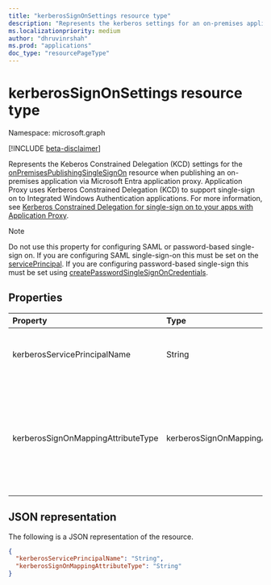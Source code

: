 ```yaml
---
title: "kerberosSignOnSettings resource type"
description: "Represents the kerberos settings for an on-premises application published via Application Proxy."
ms.localizationpriority: medium
author: "dhruvinrshah"
ms.prod: "applications"
doc_type: "resourcePageType"
---
```


# kerberosSignOnSettings resource type

Namespace: microsoft.graph

[!INCLUDE [beta-disclaimer](../../includes/beta-disclaimer.md)]

Represents the Keberos Constrained Delegation (KCD) settings for the [onPremisesPublishingSingleSignOn](onpremisespublishingsinglesignon.md) resource when publishing an on-premises application via Microsoft Entra application proxy. Application Proxy uses Kerberos Constrained Delegation (KCD) to support single-sign on to Integrated Windows Authentication applications. For more information, see [Kerberos Constrained Delegation for single-sign on to your apps with Application Proxy](/azure/active-directory/manage-apps/application-proxy-configure-single-sign-on-with-kcd).

>[!NOTE]
>Do not use this property for configuring SAML or password-based single-sign on. If you are configuring SAML single-sign-on this must be set on the [servicePrincipal](serviceprincipal.md).
If you are configuring password-based single-sign this must be set using [createPasswordSingleSignOnCredentials](../api/serviceprincipal-createpasswordsinglesignoncredentials.md).

## Properties

| Property     | Type        | Description |
|:-------------|:------------|:------------|
|kerberosServicePrincipalName|String| The Internal Application SPN of the application server. This SPN needs to be in the list of services to which the connector can present delegated credentials. |
|kerberosSignOnMappingAttributeType|kerberosSignOnMappingAttributeType| The Delegated Login Identity for the connector to use on behalf of your users. For more information, see [Working with different on-premises and cloud identities ](/azure/active-directory/manage-apps/application-proxy-configure-single-sign-on-with-kcd#working-with-different-on-premises-and-cloud-identities). Possible values are: `userPrincipalName`, `onPremisesUserPrincipalName`, `userPrincipalUsername`, `onPremisesUserPrincipalUsername`, `onPremisesSAMAccountName`.|

## JSON representation

The following is a JSON representation of the resource.

<!-- {
  "blockType": "resource",
  "optionalProperties": [

  ],
  "@odata.type": "microsoft.graph.kerberosSignOnSettings",
  "baseType": null
}-->

```json
{
  "kerberosServicePrincipalName": "String",
  "kerberosSignOnMappingAttributeType": "String"
}
```

<!-- uuid: 16cd6b66-4b1a-43a1-adaf-3a886856ed98
2019-02-04 14:57:30 UTC -->
<!-- {
  "type": "#page.annotation",
  "description": "kerberosSignOnSettings resource",
  "keywords": "",
  "section": "documentation",
  "tocPath": ""
}-->
